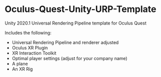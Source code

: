 # Oculus-Quest-Unity-URP-Template
Unity 2020.1 Universal Rendering Pipeline template for Oculus Quest

Includes the following:
- Universal Rendering Pipeline and renderer adjusted
- Oculus XR Plugin
- XR Interaction Toolkit
- Optimal player settings (adjust for your company name)
- A plane
- An XR Rig
